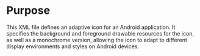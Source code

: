 # Purpose
This XML file defines an adaptive icon for an Android application. It specifies the background and foreground drawable resources for the icon, as well as a monochrome version, allowing the icon to adapt to different display environments and styles on Android devices.
